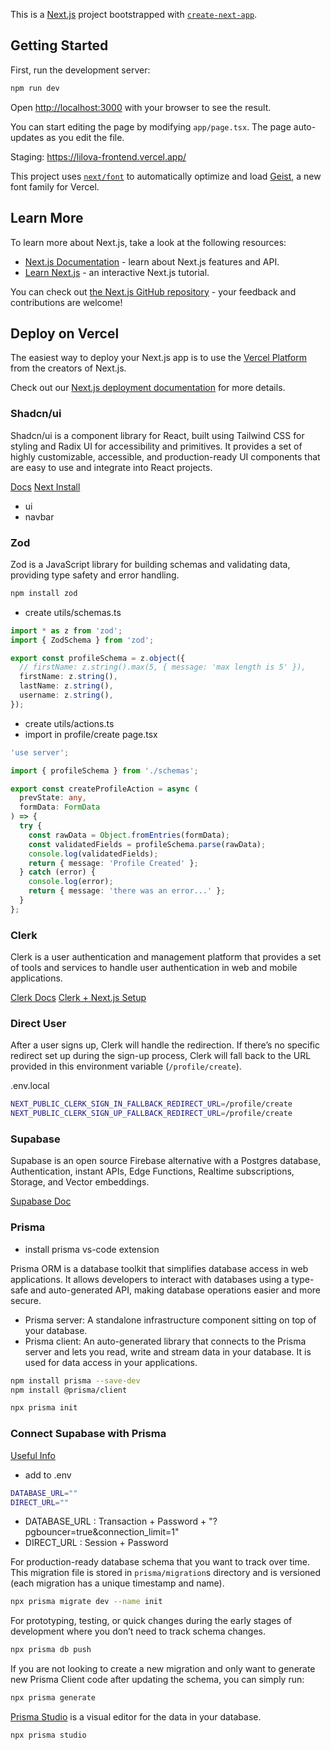 This is a [Next.js](https://nextjs.org) project bootstrapped with [`create-next-app`](https://nextjs.org/docs/app/api-reference/cli/create-next-app).

## Getting Started

First, run the development server:

```bash
npm run dev
```

Open [http://localhost:3000](http://localhost:3000) with your browser to see the result.

You can start editing the page by modifying `app/page.tsx`. The page auto-updates as you edit the file.

Staging: <https://lilova-frontend.vercel.app/>

This project uses [`next/font`](https://nextjs.org/docs/app/building-your-application/optimizing/fonts) to automatically optimize and load [Geist](https://vercel.com/font), a new font family for Vercel.

## Learn More

To learn more about Next.js, take a look at the following resources:

- [Next.js Documentation](https://nextjs.org/docs) - learn about Next.js features and API.
- [Learn Next.js](https://nextjs.org/learn) - an interactive Next.js tutorial.

You can check out [the Next.js GitHub repository](https://github.com/vercel/next.js) - your feedback and contributions are welcome!

## Deploy on Vercel

The easiest way to deploy your Next.js app is to use the [Vercel Platform](https://vercel.com/new?utm_medium=default-template&filter=next.js&utm_source=create-next-app&utm_campaign=create-next-app-readme) from the creators of Next.js.

Check out our [Next.js deployment documentation](https://nextjs.org/docs/app/building-your-application/deploying) for more details.

### Shadcn/ui

Shadcn/ui is a component library for React, built using Tailwind CSS for styling and Radix UI for accessibility and primitives. It provides a set of highly customizable, accessible, and production-ready UI components that are easy to use and integrate into React projects.

[Docs](https://ui.shadcn.com/)
[Next Install](https://ui.shadcn.com/docs/installation/next)

  - ui
  - navbar

### Zod

Zod is a JavaScript library for building schemas and validating data, providing type safety and error handling.

```sh
npm install zod
```

- create utils/schemas.ts

```ts
import * as z from 'zod';
import { ZodSchema } from 'zod';

export const profileSchema = z.object({
  // firstName: z.string().max(5, { message: 'max length is 5' }),
  firstName: z.string(),
  lastName: z.string(),
  username: z.string(),
});
```

- create utils/actions.ts
- import in profile/create page.tsx

```ts
'use server';

import { profileSchema } from './schemas';

export const createProfileAction = async (
  prevState: any,
  formData: FormData
) => {
  try {
    const rawData = Object.fromEntries(formData);
    const validatedFields = profileSchema.parse(rawData);
    console.log(validatedFields);
    return { message: 'Profile Created' };
  } catch (error) {
    console.log(error);
    return { message: 'there was an error...' };
  }
};
```

### Clerk

Clerk is a user authentication and management platform that provides a set of tools and services to handle user authentication in web and mobile applications.

[Clerk Docs](https://clerk.com/)
[Clerk + Next.js Setup](https://clerk.com/docs/quickstarts/nextjs)

### Direct User

 After a user signs up, Clerk will handle the redirection. If there’s no specific redirect set up during the sign-up process, Clerk will fall back to the URL provided in this environment variable (`/profile/create`).

.env.local

```bash
NEXT_PUBLIC_CLERK_SIGN_IN_FALLBACK_REDIRECT_URL=/profile/create
NEXT_PUBLIC_CLERK_SIGN_UP_FALLBACK_REDIRECT_URL=/profile/create
```

### Supabase

Supabase is an open source Firebase alternative with a Postgres database, Authentication, instant APIs, Edge Functions, Realtime subscriptions, Storage, and Vector embeddings.

[Supabase Doc](https://supabase.com/docs/guides/getting-started)

### Prisma

- install prisma vs-code extension

Prisma ORM is a database toolkit that simplifies database access in web applications. It allows developers to interact with databases using a type-safe and auto-generated API, making database operations easier and more secure.

- Prisma server: A standalone infrastructure component sitting on top of your database.
- Prisma client: An auto-generated library that connects to the Prisma server and lets you read, write and stream data in your database. It is used for data access in your applications.

```sh
npm install prisma --save-dev
npm install @prisma/client
```

```sh
npx prisma init
```

### Connect Supabase with Prisma

[Useful Info](https://supabase.com/partners/integrations/prisma)

- add to .env

```bash
DATABASE_URL=""
DIRECT_URL=""
```

- DATABASE_URL : Transaction + Password + "?pgbouncer=true&connection_limit=1"
- DIRECT_URL : Session + Password

For production-ready database schema that you want to track over time.
This migration file is stored in `prisma/migration`s directory and is versioned (each migration has a unique timestamp and name).

```bash
npx prisma migrate dev --name init
```

For prototyping, testing, or quick changes during the early stages of development where you don’t need to track schema changes.

```bash
npx prisma db push
```

If you are not looking to create a new migration and only want to generate new Prisma Client code after updating the schema, you can simply run:

```bash
npx prisma generate
```

[Prisma Studio](https://www.prisma.io/docs/orm/tools/prisma-studio) is a visual editor for the data in your database. 

```bash
npx prisma studio
```